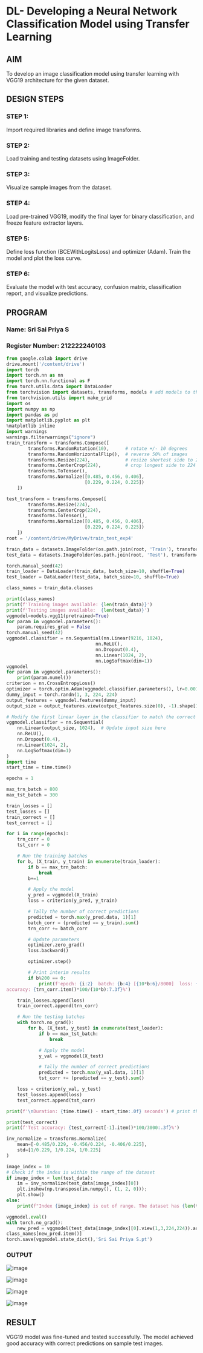 # DL- Developing a Neural Network Classification Model using Transfer Learning

## AIM
To develop an image classification model using transfer learning with VGG19 architecture for the given dataset.

## DESIGN STEPS

### STEP 1: 

Import required libraries and define image transforms.

### STEP 2: 

Load training and testing datasets using ImageFolder.

### STEP 3: 

Visualize sample images from the dataset.

### STEP 4: 

Load pre-trained VGG19, modify the final layer for binary classification, and freeze feature extractor layers.

### STEP 5: 

Define loss function (BCEWithLogitsLoss) and optimizer (Adam). Train the model and plot the loss curve.

### STEP 6: 

Evaluate the model with test accuracy, confusion matrix, classification report, and visualize predictions.

## PROGRAM

### Name: Sri Sai Priya S

### Register Number: 212222240103

```python
from google.colab import drive
drive.mount('/content/drive')
import torch
import torch.nn as nn
import torch.nn.functional as F
from torch.utils.data import DataLoader
from torchvision import datasets, transforms, models # add models to the list
from torchvision.utils import make_grid
import os
import numpy as np
import pandas as pd
import matplotlib.pyplot as plt
%matplotlib inline
import warnings
warnings.filterwarnings("ignore")
train_transform = transforms.Compose([
        transforms.RandomRotation(10),      # rotate +/- 10 degrees
        transforms.RandomHorizontalFlip(),  # reverse 50% of images
        transforms.Resize(224),             # resize shortest side to 224 pixels
        transforms.CenterCrop(224),         # crop longest side to 224 pixels at center
        transforms.ToTensor(),
        transforms.Normalize([0.485, 0.456, 0.406],
                             [0.229, 0.224, 0.225])
    ])

test_transform = transforms.Compose([
        transforms.Resize(224),
        transforms.CenterCrop(224),
        transforms.ToTensor(),
        transforms.Normalize([0.485, 0.456, 0.406],
                             [0.229, 0.224, 0.225])
    ])
root = '/content/drive/MyDrive/train_test_exp4'

train_data = datasets.ImageFolder(os.path.join(root, 'Train'), transform=train_transform)
test_data = datasets.ImageFolder(os.path.join(root, 'Test'), transform=test_transform)

torch.manual_seed(42)
train_loader = DataLoader(train_data, batch_size=10, shuffle=True)
test_loader = DataLoader(test_data, batch_size=10, shuffle=True)

class_names = train_data.classes

print(class_names)
print(f'Training images available: {len(train_data)}')
print(f'Testing images available:  {len(test_data)}')
vggmodel=models.vgg11(pretrained=True)
for param in vggmodel.parameters():
    param.requires_grad = False
torch.manual_seed(42)
vggmodel.classifier = nn.Sequential(nn.Linear(9216, 1024),
                                 nn.ReLU(),
                                 nn.Dropout(0.4),
                                 nn.Linear(1024, 2),
                                 nn.LogSoftmax(dim=1))
vggmodel
for param in vggmodel.parameters():
    print(param.numel())
criterion = nn.CrossEntropyLoss()
optimizer = torch.optim.Adam(vggmodel.classifier.parameters(), lr=0.001)
dummy_input = torch.randn(1, 3, 224, 224)
output_features = vggmodel.features(dummy_input)
output_size = output_features.view(output_features.size(0), -1).shape[1]

# Modify the first linear layer in the classifier to match the correct input size
vggmodel.classifier = nn.Sequential(
    nn.Linear(output_size, 1024),  # Update input size here
    nn.ReLU(),
    nn.Dropout(0.4),
    nn.Linear(1024, 2),
    nn.LogSoftmax(dim=1)
)
import time
start_time = time.time()

epochs = 1

max_trn_batch = 800
max_tst_batch = 300

train_losses = []
test_losses = []
train_correct = []
test_correct = []

for i in range(epochs):
    trn_corr = 0
    tst_corr = 0

    # Run the training batches
    for b, (X_train, y_train) in enumerate(train_loader):
        if b == max_trn_batch:
            break
        b+=1

        # Apply the model
        y_pred = vggmodel(X_train)
        loss = criterion(y_pred, y_train)

        # Tally the number of correct predictions
        predicted = torch.max(y_pred.data, 1)[1]
        batch_corr = (predicted == y_train).sum()
        trn_corr += batch_corr

        # Update parameters
        optimizer.zero_grad()
        loss.backward()

        optimizer.step()

        # Print interim results
        if b%200 == 0:
            print(f'epoch: {i:2}  batch: {b:4} [{10*b:6}/8000]  loss: {loss.item():10.8f}  \
accuracy: {trn_corr.item()*100/(10*b):7.3f}%')

    train_losses.append(loss)
    train_correct.append(trn_corr)

    # Run the testing batches
    with torch.no_grad():
        for b, (X_test, y_test) in enumerate(test_loader):
            if b == max_tst_batch:
                break

            # Apply the model
            y_val = vggmodel(X_test)

            # Tally the number of correct predictions
            predicted = torch.max(y_val.data, 1)[1]
            tst_corr += (predicted == y_test).sum()

    loss = criterion(y_val, y_test)
    test_losses.append(loss)
    test_correct.append(tst_corr)

print(f'\nDuration: {time.time() - start_time:.0f} seconds') # print the time elapsed

print(test_correct)
print(f'Test accuracy: {test_correct[-1].item()*100/3000:.3f}%')

inv_normalize = transforms.Normalize(
    mean=[-0.485/0.229, -0.456/0.224, -0.406/0.225],
    std=[1/0.229, 1/0.224, 1/0.225]
)

image_index = 10
# Check if the index is within the range of the dataset
if image_index < len(test_data):
    im = inv_normalize(test_data[image_index][0])
    plt.imshow(np.transpose(im.numpy(), (1, 2, 0)));
    plt.show()
else:
    print(f"Index {image_index} is out of range. The dataset has {len(test_data)} images.")

vggmodel.eval()
with torch.no_grad():
    new_pred = vggmodel(test_data[image_index][0].view(1,3,224,224)).argmax()
class_names[new_pred.item()]
torch.save(vggmodel.state_dict(),'Sri Sai Priya S.pt')

```

### OUTPUT

![image](https://github.com/user-attachments/assets/948d04f5-dead-4efc-a046-fca4a3e63e9e)

![image](https://github.com/user-attachments/assets/88fae377-5dcf-4e91-ab30-f5a01456e1c4)

![image](https://github.com/user-attachments/assets/f7387c7a-3f09-460d-af24-32acf75ca0c8)

![image](https://github.com/user-attachments/assets/7621d4ea-e4d5-4311-8247-42ca6118312c)

## RESULT

VGG19 model was fine-tuned and tested successfully. The model achieved good accuracy with correct predictions on sample test images.

